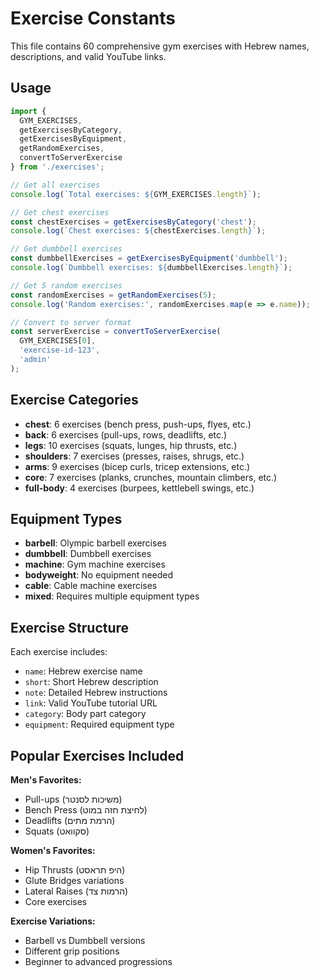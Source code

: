 # Exercise Constants

This file contains 60 comprehensive gym exercises with Hebrew names, descriptions, and valid YouTube links.

## Usage

```typescript
import { 
  GYM_EXERCISES, 
  getExercisesByCategory, 
  getExercisesByEquipment,
  getRandomExercises,
  convertToServerExercise 
} from './exercises';

// Get all exercises
console.log(`Total exercises: ${GYM_EXERCISES.length}`);

// Get chest exercises
const chestExercises = getExercisesByCategory('chest');
console.log(`Chest exercises: ${chestExercises.length}`);

// Get dumbbell exercises  
const dumbbellExercises = getExercisesByEquipment('dumbbell');
console.log(`Dumbbell exercises: ${dumbbellExercises.length}`);

// Get 5 random exercises
const randomExercises = getRandomExercises(5);
console.log('Random exercises:', randomExercises.map(e => e.name));

// Convert to server format
const serverExercise = convertToServerExercise(
  GYM_EXERCISES[0], 
  'exercise-id-123',
  'admin'
);
```

## Exercise Categories

- **chest**: 6 exercises (bench press, push-ups, flyes, etc.)
- **back**: 6 exercises (pull-ups, rows, deadlifts, etc.)  
- **legs**: 10 exercises (squats, lunges, hip thrusts, etc.)
- **shoulders**: 7 exercises (presses, raises, shrugs, etc.)
- **arms**: 9 exercises (bicep curls, tricep extensions, etc.)
- **core**: 7 exercises (planks, crunches, mountain climbers, etc.)
- **full-body**: 4 exercises (burpees, kettlebell swings, etc.)

## Equipment Types

- **barbell**: Olympic barbell exercises
- **dumbbell**: Dumbbell exercises  
- **machine**: Gym machine exercises
- **bodyweight**: No equipment needed
- **cable**: Cable machine exercises
- **mixed**: Requires multiple equipment types

## Exercise Structure

Each exercise includes:

- `name`: Hebrew exercise name
- `short`: Short Hebrew description
- `note`: Detailed Hebrew instructions
- `link`: Valid YouTube tutorial URL
- `category`: Body part category
- `equipment`: Required equipment type

## Popular Exercises Included

**Men's Favorites:**
- Pull-ups (משיכות לסנטר)
- Bench Press (לחיצת חזה במוט)
- Deadlifts (הרמת מתים)
- Squats (סקוואט)

**Women's Favorites:**  
- Hip Thrusts (היפ תראסט)
- Glute Bridges variations
- Lateral Raises (הרמות צד)
- Core exercises

**Exercise Variations:**
- Barbell vs Dumbbell versions
- Different grip positions
- Beginner to advanced progressions
